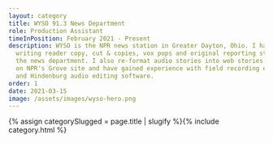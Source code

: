```yaml
---
layout: category
title: WYSO 91.3 News Department
role: Production Assistant
timeInPosition: February 2021 - Present
description: WYSO is the NPR news station in Greater Dayton, Ohio. I have been
  writing reader copy, cut & copies, vox pops and original reporting stories for
  the news department. I also re-format audio stories into web stories to post
  on NPR's Grove site and have gained experience with field recording equipment
  and Hindenburg audio editing software.
order: 1
date: 2021-03-15
image: /assets/images/wyso-hero.png
---
```

{% assign categorySlugged = page.title | slugify %}{% include category.html %}